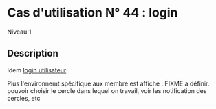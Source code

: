 
# Cas d'utilisation N° 44 :  login

Niveau 1

##	Description

Idem [login utilisateur](../Uilisateur/login.md)

Plus l'environnemt spécifique aux membre est affiche :
FIXME a définir. pouvoir choisir le cercle dans lequel on travail, voir les notification des cercles, etc 
